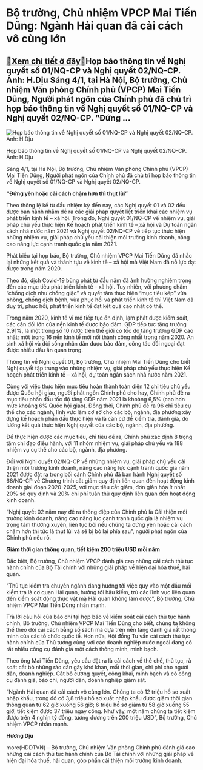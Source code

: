 Bộ trưởng, Chủ nhiệm VPCP Mai Tiến Dũng: Ngành Hải quan đã cải cách vô cùng lớn
===============================================================================

[:gift:Xem chi tiết ở đây:gift:](https://hddtvn.com/bo-truong-chu-nhiem-vpcp-mai-tien-dung-nganh-hai-quan-da-cai-cach-vo-cung-lon/)Họp báo thông tin về Nghị quyết số 01/NQ-CP và Nghị quyết 02/NQ-CP. Ảnh: H.Dịu Sáng 4/1, tại Hà Nội, Bộ trưởng, Chủ nhiệm Văn phòng Chính phủ (VPCP) Mai Tiến Dũng, Người phát ngôn của Chính phủ đã chủ trì họp báo thông tin về Nghị quyết số 01/NQ-CP và Nghị quyết 02/NQ-CP. “Đứng …
----------------------------------------------------------------------------------------------------------------------------------------------------------------------------------------------------------------------------------------------------------------------------------------





![Họp báo thông tin về Nghị quyết số 01/NQ-CP và Nghị quyết 02/NQ-CP. Ảnh: H.Dịu](https://hddtvn.com/wp-content/uploads/2021/01/IMG_5343.jpg "Họp báo thông tin về Nghị quyết số 01/NQ-CP và Nghị quyết 02/NQ-CP. Ảnh: H.Dịu")


Họp báo thông tin về Nghị quyết số 01/NQ-CP và Nghị quyết 02/NQ-CP. Ảnh: H.Dịu



Sáng 4/1, tại Hà Nội, Bộ trưởng, Chủ nhiệm Văn phòng Chính phủ (VPCP) Mai Tiến Dũng, Người phát ngôn của Chính phủ đã chủ trì họp báo thông tin về Nghị quyết số 01/NQ-CP và Nghị quyết 02/NQ-CP.


**“Đứng yên hoặc cải cách chậm hơn thì thụt lùi”**


Theo thông lệ kể từ đầu nhiệm kỳ đến nay, các Nghị quyết 01 và 02 đều được ban hành nhằm đề ra các giải pháp quyết liệt triển khai các nhiệm vụ phát triển kinh tế – xã hội. Trong đó, Nghị quyết 01/NQ-CP về nhiệm vụ, giải pháp chủ yếu thực hiện Kế hoạch phát triển kinh tế – xã hội và Dự toán ngân sách nhà nước năm 2021 và Nghị quyết 02/NQ-CP về tiếp tục thực hiện những nhiệm vụ, giải pháp chủ yếu cải thiện môi trường kinh doanh, nâng cao năng lực cạnh tranh quốc gia năm 2021.


Phát biểu tại họp báo, Bộ trưởng, Chủ nhiệm VPCP Mai Tiến Dũng đã nhắc lại những kết quả và thành tựu về kinh tế – xã hội mà Việt Nam đã nỗ lực đạt được trong năm 2020.


Theo đó, dịch Covid-19 bùng phát từ đầu năm đã ảnh hưởng nghiêm trọng đến các mục tiêu phát triển kinh tế – xã hội. Tuy nhiên, với phương châm “chống dịch như chống giặc” và quyết tâm thực hiện “mục tiêu kép” vừa phòng, chống dịch bệnh, vừa phục hồi và phát triển kinh tế thì Việt Nam đã duy trì, phục hồi, phát triển kinh tế đạt kết quả cao nhất có thể.


Trong năm 2020, kinh tế vĩ mô tiếp tục ổn định, lạm phát được kiểm soát, các cân đối lớn của nền kinh tế được bảo đảm. GDP tiếp tục tăng trưởng 2,91%, là một trong số 10 nước trên thế giới có tốc độ tăng trưởng GDP cao nhất; một trong 16 nền kinh tế mới nổi thành công nhất trong năm 2020. An sinh xã hội và đời sống nhân dân được bảo đảm, công tác đối ngoại đạt được nhiều dấu ấn quan trọng.


Thông tin về Nghị quyết 01, Bộ trưởng, Chủ nhiệm Mai Tiến Dũng cho biết Nghị quyết tập trung vào những nhiệm vụ, giải pháp chủ yếu thực hiện Kế hoạch phát triển kinh tế – xã hội, dự toán ngân sách nhà nước năm 2021.


Cùng với việc thực hiện mục tiêu hoàn thành toàn diện 12 chỉ tiêu chủ yếu được Quốc hội giao, người phát ngôn Chính phủ cho hay, Chính phủ đề ra mục tiêu phấn đấu tốc độ tăng GDP năm 2021 là khoảng 6,5% (cao hơn mức khoảng 6% Quốc hội giao). Đồng thời, Chính phủ đề ra 96 chỉ tiêu cụ thể cho các ngành, lĩnh vực làm cơ sở cho các bộ, ngành, địa phương xây dựng kế hoạch phấn đấu thực hiện và là căn cứ để kiểm tra, đánh giá, đo lường kết quả thực hiện Nghị quyết của các bộ, ngành, địa phương.


Để thực hiện được các mục tiêu, chỉ tiêu đề ra, Chính phủ xác định 8 trọng tâm chỉ đạo điều hành, với 11 nhóm nhiệm vụ, giải pháp chủ yếu và 188 nhiệm vụ cụ thể cho các bộ, ngành, địa phương.


Đối với Nghị quyết 02/NQ-CP về những nhiệm vụ, giải pháp chủ yếu cải thiện môi trường kinh doanh, nâng cao năng lực cạnh tranh quốc gia năm 2021 được đặt ra trong bối cảnh Chính phủ đã ban hành Nghị quyết số 68/NQ-CP về Chương trình cắt giảm quy định liên quan đến hoạt động kinh doanh giai đoạn 2020-2025, với mục tiêu cắt giảm, đơn giản hóa ít nhất 20% số quy định và 20% chi phí tuân thủ quy định liên quan đến hoạt động kinh doanh.


“Nghị quyết 02 năm nay đề ra thông điệp của Chính phủ là Cải thiện môi trường kinh doanh, nâng cao năng lực cạnh tranh quốc gia là nhiệm vụ trọng tâm thường xuyên, liên tục bởi nếu chúng ta đứng yên hoặc cải cách chậm hơn thì tức là thụt lùi và sẽ bị bỏ lại phía sau”, người phát ngôn của Chính phủ nêu rõ.


**Giảm thời gian thông quan, tiết kiệm 200 triệu USD mỗi năm**


Đặc biệt, Bộ trưởng, Chủ nhiệm VPCP đánh giá cao những cải cách thủ tục hành chính của Bộ Tài chính với những giải pháp về hiện đại hóa thuế, hải quan.


“Thủ tục kiểm tra chuyên ngành đang hướng tới việc quy vào một đầu mối kiểm tra là cơ quan Hải quan, hướng tới hậu kiểm, trừ các lĩnh vực liên quan đến kiểm soát động thực vật mà Hải quan không làm được”, Bộ trưởng, Chủ nhiệm VPCP Mai Tiến Dũng nhấn mạnh.


Trả lời câu hỏi của báo chí tại họp báo về kiểm soát cải cách thủ tục hành chính, Bộ trưởng, Chủ nhiệm VPCP Mai Tiến Dũng cho biết, chúng ta không thể theo dõi cải cách bằng sổ sách mà dựa trên nền tảng đánh giá rất thông minh của các tổ chức quốc tế. Hơn nữa, Hội đồng Tư vấn cải cách thủ tục hành chính của Thủ tướng cùng với các doanh nghiệp nước ngoài đang có rất nhiều công cụ đánh giá một cách thông minh, minh bạch.


Theo ông Mai Tiến Dũng, yêu cầu đặt ra là cải cách về thể chế, thủ tục, rà soát cắt bỏ những rào cản gây khó khan, mất thời gian, chi phí cho người dân, doanh nghiệp. Cắt bỏ cương quyết, công khai, minh bạch và có công cụ đánh giá, báo chí, người dân, doanh nghiệp giám sát.


“Ngành Hải quan đã cải cách vô cùng lớn. Chúng ta có 12 triệu hồ sơ xuất nhập khẩu, trong đó có 3,8 triệu hồ sơ xuất nhập khẩu được giảm thời gian thông quan từ 62 giờ xuống 56 giờ; 6 triệu hồ sơ giảm từ 58 giờ xuống 55 giờ, tiết kiệm được 37 triệu ngày công. Như vậy, một năm chúng ta tiết kiệm được trên 4 nghìn tỷ đồng, tương đương trên 200 triệu USD”, Bộ trưởng, Chủ nhiệm VPCP nhấn mạnh.




**Hương Dịu**



more(HDDTVN) – Bộ trưởng, Chủ nhiệm Văn phòng Chính phủ đánh giá cao những cải cách thủ tục hành chính của Bộ Tài chính với những giải pháp về hiện đại hóa thuế, hải quan, góp phần cải thiện môi trường kinh doanh.

